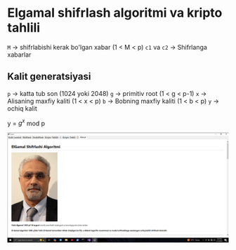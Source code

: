 # Elgamal shifrlash algoritmi va kripto tahlili


`M` -> shifrlabishi kerak bo'lgan xabar (1 < M < p)
`c1` va `c2` -> Shifrlanga xabarlar


## Kalit generatsiyasi

`p` -> katta tub son (1024 yoki 2048)
`g` -> primitiv root (1 < g < p-1)
`x` -> Alisaning maxfiy kaliti (1 < x < p)
`b` -> Bobning maxfiy kaliti (1 < b < p)
`y` -> ochiq kalit 

y = $g^x$ mod p


![](about.png)
